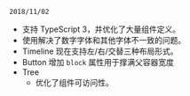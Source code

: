 `2018/11/02`

- 支持 TypeScript 3，并优化了大量组件定义。
- 使用解决了数字字体和其他字体不一致的问题。
- Timeline 现在支持左/右/交替三种布局形式。
- Button 增加 `block` 属性用于撑满父容器宽度
- Tree
  - 优化了组件可访问性。